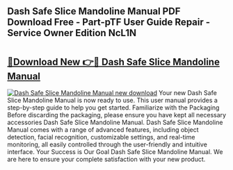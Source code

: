 ## Dash Safe Slice Mandoline Manual PDF Download Free - Part-pTF User Guide Repair - Service Owner Edition NcL1N

# <h2><a href="http://bc15604.oget.top/?id=Dash+Safe+Slice+Mandoline+Manual">🔗Download New 👉🔴 Dash Safe Slice Mandoline Manual</a></h2>

[![Dash Safe Slice Mandoline Manual new download](https://i.imgur.com/5g1atiW.png)](http://bc15604.oget.top/?id=Dash+Safe+Slice+Mandoline+Manual)
Your new Dash Safe Slice Mandoline Manual is now ready to use. This user manual provides a step-by-step guide to help you get started. Familiarize with the Packaging Before discarding the packaging, please ensure you have kept all necessary accessories Dash Safe Slice Mandoline Manual. Dash Safe Slice Mandoline Manual comes with a range of advanced features, including object detection, facial recognition, customizable settings, and real-time monitoring, all easily controlled through the user-friendly and intuitive interface. Your Success is Our Goal Dash Safe Slice Mandoline Manual. We are here to ensure your complete satisfaction with your new product.
